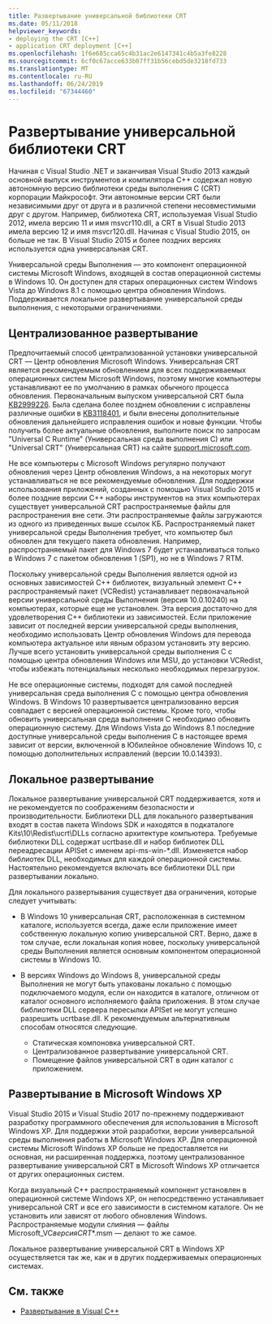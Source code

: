 ```yaml
---
title: Развертывание универсальной библиотеки CRT
ms.date: 05/11/2018
helpviewer_keywords:
- deploying the CRT [C++]
- application CRT deployment [C++]
ms.openlocfilehash: 1f6e685cca65c4b31ac2e6147341c4b5a3fe8228
ms.sourcegitcommit: 6cf0c67acce633b07ff31b56cebd5de3218fd733
ms.translationtype: MT
ms.contentlocale: ru-RU
ms.lasthandoff: 06/24/2019
ms.locfileid: "67344460"
---
```

# <a name="universal-crt-deployment"></a>Развертывание универсальной библиотеки CRT

Начиная с Visual Studio .NET и заканчивая Visual Studio 2013 каждый основной выпуск инструментов и компилятора C++ содержал новую автономную версию библиотеки среды выполнения C (CRT) корпорации Майкрософт. Эти автономные версии CRT были независимыми друг от друга и в различной степени несовместимыми друг с другом. Например, библиотека CRT, используемая Visual Studio 2012, имела версию 11 и имя msvcr110.dll, а CRT в Visual Studio 2013 имела версию 12 и имя msvcr120.dll. Начиная с Visual Studio 2015, он больше не так. В Visual Studio 2015 и более поздних версиях используется одна универсальная CRT.

Универсальной среды Выполнения — это компонент операционной системы Microsoft Windows, входящей в состав операционной системы в Windows 10. Он доступен для старых операционных систем Windows Vista до Windows 8.1 с помощью центра обновления Windows. Поддерживается локальное развертывание универсальной среды выполнения, с некоторыми ограничениями.

## <a name="central-deployment"></a>Централизованное развертывание

Предпочитаемый способ централизованной установки универсальной CRT — Центр обновления Microsoft Windows. Универсальная CRT является рекомендуемым обновлением для всех поддерживаемых операционных систем Microsoft Windows, поэтому многие компьютеры устанавливают ее по умолчанию в рамках обычного процесса обновления. Первоначальным выпуском универсальной CRT была [KB2999226](https://support.microsoft.com/kb/2999226). Была сделана более позднем обновлении с исправлены различные ошибки в [KB3118401](https://support.microsoft.com/kb/3118401), и были внесены дополнительные обновления дальнейшего исправления ошибок и новые функции. Чтобы получить более актуальные обновления, выполните поиск по запросам "Universal C Runtime" (Универсальная среда выполнения C) или "Universal CRT" (Универсальная CRT) на сайте [support.microsoft.com](https://support.microsoft.com).

Не все компьютеры с Microsoft Windows регулярно получают обновления через Центр обновления Windows, а на некоторых могут устанавливаться не все рекомендуемые обновления. Для поддержки использования приложений, созданных с помощью Visual Studio 2015 и более поздние версии C++ наборы инструментов на этих компьютерах существует универсальной CRT распространяемые файлы для распространения вне сети. Эти распространяемые файлы загружаются из одного из приведенных выше ссылок КБ. Распространяемый пакет универсальной среды Выполнения требует, что компьютер был обновлен для текущего пакета обновления. Например, распространяемый пакет для Windows 7 будет устанавливаться только в Windows 7 с пакетом обновления 1 (SP1), но не в Windows 7 RTM.

Поскольку универсальной среды Выполнения является одной из основных зависимостей C++ библиотек, визуальный элемент C++ распространяемый пакет (VCRedist) устанавливает первоначальной версии универсальной среды Выполнения (версия 10.0.10240) на компьютерах, которые еще не установлен. Эта версия достаточно для удовлетворения C++ библиотеки из зависимостей. Если приложение зависит от последней версии универсальной среды выполнения, необходимо использовать Центр обновления Windows для перевода компьютера актуальное или явным образом установить эту версию. Лучше всего установить универсальной среды выполнения C с помощью центра обновления Windows или MSU, до установки VCRedist, чтобы избежать потенциальных несколько необходимых перезагрузок.

Не все операционные системы, подходят для самой последней универсальная среда выполнения C с помощью центра обновления Windows. В Windows 10 развертывается централизованно версия совпадает с версией операционной системы. Кроме того, чтобы обновить универсальная среда выполнения C необходимо обновить операционную систему. Для Windows Vista до Windows 8.1 последние доступные универсальной среды выполнения C в настоящее время зависит от версии, включенной в Юбилейное обновление Windows 10, с помощью дополнительных исправлений (версии 10.0.14393).

## <a name="local-deployment"></a>Локальное развертывание

Локальное развертывание универсальной CRT поддерживается, хотя и не рекомендуется по соображениям безопасности и производительности. Библиотеки DLL для локального развертывания входят в состав пакета Windows SDK и находятся в подкаталоге Kits\\10\\Redist\\ucrt\\DLLs согласно архитектуре компьютера. Требуемые библиотеки DLL содержат ucrtbase.dll и набор библиотек DLL переадресации APISet с именем api-ms-win-\*.dll. Изменяется набор библиотек DLL, необходимых для каждой операционной системы. Настоятельно рекомендуется включать все библиотеки DLL при развертывании локально.

Для локального развертывания существует два ограничения, которые следует учитывать:

- В Windows 10 универсальная CRT, расположенная в системном каталоге, используется всегда, даже если приложение имеет собственную локальную копию универсальной CRT. Верно, даже в том случае, если локальная копия новее, поскольку универсальной среды Выполнения является основным компонентом операционной системы в Windows 10.

- В версиях Windows до Windows 8, универсальной среды Выполнения не могут быть упакованы локально с помощью подключаемого модуля, если он находится в каталоге, отличном от каталог основного исполняемого файла приложения. В этом случае библиотеки DLL сервера пересылки APISet не могут успешно разрешить ucrtbase.dll. К рекомендуемым альтернативным способам относятся следующие.

  - Статическая компоновка универсальной CRT.
  - Централизованное развертывание универсальной CRT.
  - Помещение файлов универсальной CRT в один каталог с приложением.

## <a name="deployment-on-microsoft-windows-xp"></a>Развертывание в Microsoft Windows XP

Visual Studio 2015 и Visual Studio 2017 по-прежнему поддерживают разработку программного обеспечения для использования в Microsoft Windows XP. Для поддержки этой разработки, версии универсальной среды выполнения работы в Microsoft Windows XP. Для операционной системы Microsoft Windows XP больше не предоставляется ни основная, ни расширенная поддержка, поэтому централизованное развертывание универсальной CRT в Microsoft Windows XP отличается от других операционных систем.

Когда визуальный C++ распространяемый компонент установлен в операционной системе Windows XP, он непосредственно устанавливает универсальной CRT и все его зависимости в системном каталоге. Он не установить или зависят от любого обновления Windows. Распространяемые модули слияния — файлы Microsoft_VC*версия*_CRT_\*.msm — делают то же самое.

Локальное развертывание универсальной CRT в Windows XP осуществляется так же, как и в других поддерживаемых операционных системах.

## <a name="see-also"></a>См. также

- [Развертывание в Visual C++](deployment-in-visual-cpp.md)
